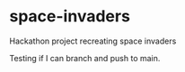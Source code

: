# space-invaders
Hackathon project recreating space invaders


Testing if I can branch and push to main.